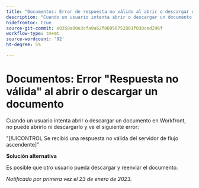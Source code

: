 ```yaml
---
title: "Documentos: Error de respuesta no válido al abrir o descargar un documento"
description: "Cuando un usuario intenta abrir o descargar un documento en Workfront, no puede abrirlo ni descargarlo y ve un error"
hidefromtoc: true
source-git-commit: e8358a00e3cfa9a62f86056752801f030ced296f
workflow-type: tm+mt
source-wordcount: '92'
ht-degree: 5%

---
```



# Documentos: Error &quot;Respuesta no válida&quot; al abrir o descargar un documento

<!--This article is on the WF and WFP TOC-->

Cuando un usuario intenta abrir o descargar un documento en Workfront, no puede abrirlo ni descargarlo y ve el siguiente error:

&quot;[!UICONTROL Se recibió una respuesta no válida del servidor de flujo ascendente]&quot;

**Solución alternativa**

Es posible que otro usuario pueda descargar y reenviar el documento.

_Notificado por primera vez el 23 de enero de 2023._

